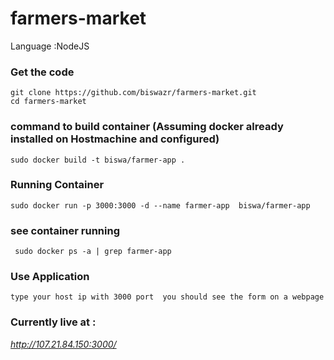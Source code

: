 # farmers-market
Language :NodeJS

### Get the code
```
git clone https://github.com/biswazr/farmers-market.git
cd farmers-market
```
### command to build container (Assuming docker already installed on Hostmachine and configured)
```
sudo docker build -t biswa/farmer-app .
```
### Running Container
```
sudo docker run -p 3000:3000 -d --name farmer-app  biswa/farmer-app
```
### see container running 
```
 sudo docker ps -a | grep farmer-app
```
### Use Application
```
type your host ip with 3000 port  you should see the form on a webpage 
```
### Currently live at :
*http://107.21.84.150:3000/*

